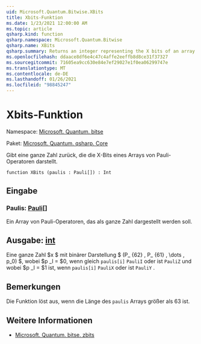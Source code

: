 ```yaml
---
uid: Microsoft.Quantum.Bitwise.XBits
title: Xbits-Funktion
ms.date: 1/23/2021 12:00:00 AM
ms.topic: article
qsharp.kind: function
qsharp.namespace: Microsoft.Quantum.Bitwise
qsharp.name: XBits
qsharp.summary: Returns an integer representing the X bits of an array of Pauli operators.
ms.openlocfilehash: ddaace8df6e4c47c4affe2eeffb8d8ce31f37327
ms.sourcegitcommit: 71605ea9cc630e84e7ef29027e1f0ea06299747e
ms.translationtype: MT
ms.contentlocale: de-DE
ms.lasthandoff: 01/26/2021
ms.locfileid: "98845247"
---
```

# <a name="xbits-function"></a>Xbits-Funktion

Namespace: [Microsoft. Quantum. bitse](xref:Microsoft.Quantum.Bitwise)

Paket: [Microsoft. Quantum. qsharp. Core](https://nuget.org/packages/Microsoft.Quantum.QSharp.Core)


Gibt eine ganze Zahl zurück, die die X-Bits eines Arrays von Pauli-Operatoren darstellt.

```qsharp
function XBits (paulis : Pauli[]) : Int
```


## <a name="input"></a>Eingabe

### <a name="paulis--pauli"></a>Paulis: [Pauli](xref:microsoft.quantum.lang-ref.pauli)[]

Ein Array von Pauli-Operatoren, das als ganze Zahl dargestellt werden soll.



## <a name="output--int"></a>Ausgabe: [int](xref:microsoft.quantum.lang-ref.int)

Eine ganze Zahl $x $ mit binärer Darstellung $ (P_ {62} \, P_ {61} \, \dots \, p_0) $, wobei $p _I = $0, wenn gleich `paulis[i]` `PauliI` oder ist `PauliZ` und wobei $p _I = $1 ist, wenn `paulis[i]` `PauliX` oder ist `PauliY` .

## <a name="remarks"></a>Bemerkungen

Die Funktion löst aus, wenn die Länge des `paulis` Arrays größer als 63 ist.

## <a name="see-also"></a>Weitere Informationen

- [Microsoft. Quantum. bitse. zbits](xref:Microsoft.Quantum.Bitwise.ZBits)